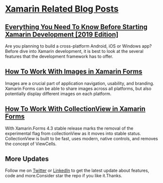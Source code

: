 # [Xamarin Related Blog Posts](https://medium.com/a-developer-in-making/tagged/xamarin)

## [Everything You Need To Know Before Starting Xamarin Development [2019 Edition]](https://medium.com/a-developer-in-making/everything-you-need-to-know-before-starting-xamarin-development-2019-edition-9d359c4323dd)
Are you planning to build a cross-platform Android, iOS or Windows app? Before dive into Xamarin development, it is best to look at the several features that the development framework has to offer.

## [How To Work With Images in Xamarin Forms](https://medium.com/a-developer-in-making/how-to-work-with-images-in-xamarin-forms-4d2e8b3bd1c9)
Images are a crucial part of application navigation, usability, and branding. Xamarin Forms can be able to share images across all platforms, but also potentially display different images on each platform.

## [How To Work With CollectionView in Xamarin Forms](https://medium.com/a-developer-in-making/how-to-work-with-collectionview-in-xamarin-forms-5dc65c50b419)
With Xamarin.Forms 4.3 stable release marks the removal of the experimental flag from collectionView as it moves into stable status. CollectionView is built to be fast, uses modern, native controls, and removes the concept of ViewCells.

## More Updates
Follow me on [Twitter](https://twitter.com/Shankar__am) or [LinkedIn](https://www.linkedin.com/in/shankar-mathesh) to get the latest update about features, code and more.Consider star the repo if you like it.Thanks.
